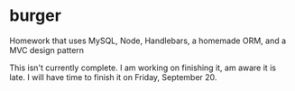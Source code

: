 # burger
Homework that uses MySQL, Node, Handlebars, a homemade ORM, and a MVC design pattern

This isn't currently complete. I am working on finishing it, am aware it is late. I will have time to finish it on Friday, September 20.
